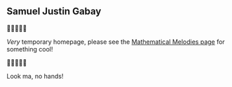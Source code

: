 ## Samuel Justin Gabay

:construction::construction::construction::construction::construction:

_Very_ temporary homepage, please see the [Mathematical Melodies page](/melodies) for something cool!

:construction::construction::construction::construction::construction:

Look ma, no hands!
